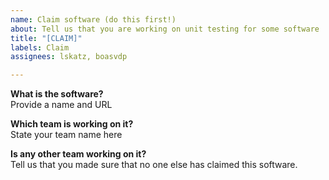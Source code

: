 ```yaml
---
name: Claim software (do this first!)
about: Tell us that you are working on unit testing for some software
title: "[CLAIM]"
labels: Claim
assignees: lskatz, boasvdp

---
```


**What is the software?**  
Provide a name and URL

**Which team is working on it?**  
State your team name here

**Is any other team working on it?**  
Tell us that you made sure that no one else has claimed this software.

